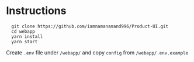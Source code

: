 # Instructions

```
  git clone https://github.com/iamnamananand996/Product-UI.git
  cd webapp
  yarn install
  yarn start
```

Create `.env` file under `/webapp/` and copy `config` from `/webapp/.env.example`
